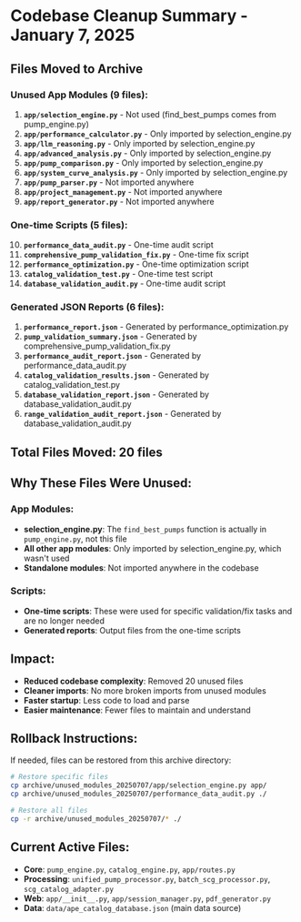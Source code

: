 # Codebase Cleanup Summary - January 7, 2025

## Files Moved to Archive

### Unused App Modules (9 files):
1. **`app/selection_engine.py`** - Not used (find_best_pumps comes from pump_engine.py)
2. **`app/performance_calculator.py`** - Only imported by selection_engine.py
3. **`app/llm_reasoning.py`** - Only imported by selection_engine.py  
4. **`app/advanced_analysis.py`** - Only imported by selection_engine.py
5. **`app/pump_comparison.py`** - Only imported by selection_engine.py
6. **`app/system_curve_analysis.py`** - Only imported by selection_engine.py
7. **`app/pump_parser.py`** - Not imported anywhere
8. **`app/project_management.py`** - Not imported anywhere
9. **`app/report_generator.py`** - Not imported anywhere

### One-time Scripts (5 files):
10. **`performance_data_audit.py`** - One-time audit script
11. **`comprehensive_pump_validation_fix.py`** - One-time fix script
12. **`performance_optimization.py`** - One-time optimization script
13. **`catalog_validation_test.py`** - One-time test script
14. **`database_validation_audit.py`** - One-time audit script

### Generated JSON Reports (6 files):
1. **`performance_report.json`** - Generated by performance_optimization.py
2. **`pump_validation_summary.json`** - Generated by comprehensive_pump_validation_fix.py
3. **`performance_audit_report.json`** - Generated by performance_data_audit.py
4. **`catalog_validation_results.json`** - Generated by catalog_validation_test.py
5. **`database_validation_report.json`** - Generated by database_validation_audit.py
6. **`range_validation_audit_report.json`** - Generated by database_validation_audit.py

## Total Files Moved: 20 files

## Why These Files Were Unused:

### App Modules:
- **selection_engine.py**: The `find_best_pumps` function is actually in `pump_engine.py`, not this file
- **All other app modules**: Only imported by selection_engine.py, which wasn't used
- **Standalone modules**: Not imported anywhere in the codebase

### Scripts:
- **One-time scripts**: These were used for specific validation/fix tasks and are no longer needed
- **Generated reports**: Output files from the one-time scripts

## Impact:
- **Reduced codebase complexity**: Removed 20 unused files
- **Cleaner imports**: No more broken imports from unused modules
- **Faster startup**: Less code to load and parse
- **Easier maintenance**: Fewer files to maintain and understand

## Rollback Instructions:
If needed, files can be restored from this archive directory:
```bash
# Restore specific files
cp archive/unused_modules_20250707/app/selection_engine.py app/
cp archive/unused_modules_20250707/performance_data_audit.py ./

# Restore all files
cp -r archive/unused_modules_20250707/* ./
```

## Current Active Files:
- **Core**: `pump_engine.py`, `catalog_engine.py`, `app/routes.py`
- **Processing**: `unified_pump_processor.py`, `batch_scg_processor.py`, `scg_catalog_adapter.py`
- **Web**: `app/__init__.py`, `app/session_manager.py`, `pdf_generator.py`
- **Data**: `data/ape_catalog_database.json` (main data source) 